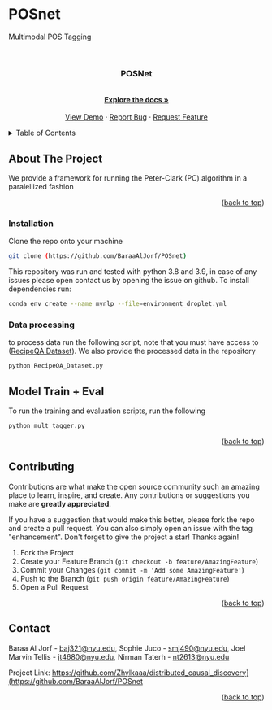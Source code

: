 # POSnet
Multimodal POS Tagging
<!-- PROJECT SHIELDS -->
<!--
*** I'm using markdown "reference style" links for readability.
*** Reference links are enclosed in brackets [ ] instead of parentheses ( ).
*** See the bottom of this document for the declaration of the reference variables
*** for contributors-url, forks-url, etc. This is an optional, concise syntax you may use.
*** https://www.markdownguide.org/basic-syntax/#reference-style-links
-->
<!-- PROJECT LOGO -->
<br />

<h3 align="center">POSNet</h3>

  <p align="center">
    <br />
    <a href="https://github.com/BaraaAlJorf/POSnet"><strong>Explore the docs »</strong></a>
    <br />
    <br />
    <a href="https://github.com/BaraaAlJorf/POSnet">View Demo</a>
    ·
    <a href="https://github.com/BaraaAlJorf/POSnet/issues">Report Bug</a>
    ·
    <a href="https://github.com/BaraaAlJorf/POSnet/issues">Request Feature</a>
  </p>
</div>



<!-- TABLE OF CONTENTS -->
<details>
  <summary>Table of Contents</summary>
  <ol>
    <li>
      <a href="#about-the-project">About The Project</a>
      <ul>
        <li><a href="#built-with">Built With</a></li>
      </ul>
    </li>
    <li>
      <a href="#getting-started">Getting Started</a>
      <ul>
        <li><a href="#installation">Installation</a></li>
      </ul>
    </li>
    <li><a href="#usage">Usage</a></li>
    <li><a href="#contributing">Contributing</a></li>
    <li><a href="#contact">Contact</a></li>
  </ol>
</details>



<!-- ABOUT THE PROJECT -->
## About The Project
We provide a framework for running the Peter-Clark (PC) algorithm in a paralellized fashion
<p align="right">(<a href="#readme-top">back to top</a>)</p>


### Installation

Clone the repo onto your machine
   ```sh
   git clone (https://github.com/BaraaAlJorf/POSnet)
   ```
This repository was run and tested with python 3.8 and 3.9, in case of any issues please open contact us by opening the issue on github.
To install dependencies run:
```bash
conda env create --name mynlp --file=environment_droplet.yml
```

### Data processing

to process data run the following script, note that you must have access to (<a href="https://hucvl.github.io/recipeqa/">RecipeQA Dataset</a>). We also provide the processed data in the repository
```bash
python RecipeQA_Dataset.py
```

<!-- USAGE EXAMPLES -->
## Model Train + Eval

To run the training and evaluation scripts, run the following
   ```sh
   python mult_tagger.py
   ```
<p align="right">(<a href="#readme-top">back to top</a>)</p>


<!-- CONTRIBUTING -->
## Contributing

Contributions are what make the open source community such an amazing place to learn, inspire, and create. Any contributions or suggestions you make are **greatly appreciated**.

If you have a suggestion that would make this better, please fork the repo and create a pull request. You can also simply open an issue with the tag "enhancement".
Don't forget to give the project a star! Thanks again!

1. Fork the Project
2. Create your Feature Branch (`git checkout -b feature/AmazingFeature`)
3. Commit your Changes (`git commit -m 'Add some AmazingFeature'`)
4. Push to the Branch (`git push origin feature/AmazingFeature`)
5. Open a Pull Request

<p align="right">(<a href="#readme-top">back to top</a>)</p>



<!-- CONTACT -->
## Contact

 Baraa Al Jorf - baj321@nyu.edu, Sophie Juco - smj490@nyu.edu, Joel Marvin Tellis - jt4680@nyu.edu, Nirman Taterh - nt2613@nyu.edu

Project Link: https://github.com/Zhylkaaa/distributed_causal_discovery](https://github.com/BaraaAlJorf/POSnet

<p align="right">(<a href="#readme-top">back to top</a>)</p>



<!-- MARKDOWN LINKS & IMAGES -->
<!-- https://www.markdownguide.org/basic-syntax/#reference-style-links -->
[contributors-url]: https://github.com/Zhylkaaa/distributed_causal_discovery/graphs/contributers
[contributors-shield]: https://img.shields.io/github/contributors/github_username/repo_name.svg?style=for-the-badge
[forks-shield]: https://img.shields.io/github/forks/BaraaaALJorf/Jetbot_Linefollowing.svg?style=for-the-badge
[forks-url]: https://github.com/BaraaAlJorf/Jetbot_Linefollowing//network/members
